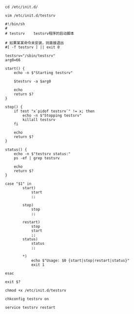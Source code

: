 
    cd /etc/init.d/

    vim /etc/init.d/testsrv

```shell
#!/bin/sh
#
# testsrv    testsrv程序的启动脚本

# 如果某某命令未安装，则直接退出
#[ -f testsrv ] || exit 0

testsrv="/sbin/testsrv"
arg0=66

start() {
    echo -n $"Starting testsrv"
    
    $testsrv -a $arg0

    echo
    return $?
}

stop() {
    if test "x`pidof testsrv`" != x; then
        echo -n $"Stopping testsrv"
        killall testsrv
    fi
    
    echo
    return $?
}

status() {
    echo -n $"testsrv status:"
    ps -ef | grep testsrv
    
    echo
    return $?
}

case "$1" in
        start)
            start
            ;;

        stop)
            stop
            ;;

        restart)
            stop
            start
            ;;
        status)
            status
            ;;

        *)
            echo $"Usage: $0 {start|stop|restart|status}"
            exit 1

esac

exit $?
```

    chmod +x /etc/init.d/testsrv

    chkconfig testsrv on

    service testsrv restart
